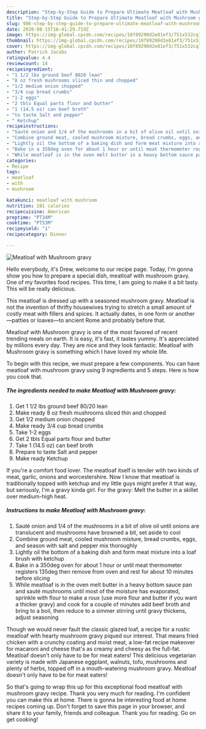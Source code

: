 ```yaml
---
description: "Step-by-Step Guide to Prepare Ultimate Meatloaf with Mushroom gravy"
title: "Step-by-Step Guide to Prepare Ultimate Meatloaf with Mushroom gravy"
slug: 986-step-by-step-guide-to-prepare-ultimate-meatloaf-with-mushroom-gravy
date: 2020-08-15T16:41:29.719Z
image: https://img-global.cpcdn.com/recipes/18f89290d2e81ef3/751x532cq70/meatloaf-with-mushroom-gravy-recipe-main-photo.jpg
thumbnail: https://img-global.cpcdn.com/recipes/18f89290d2e81ef3/751x532cq70/meatloaf-with-mushroom-gravy-recipe-main-photo.jpg
cover: https://img-global.cpcdn.com/recipes/18f89290d2e81ef3/751x532cq70/meatloaf-with-mushroom-gravy-recipe-main-photo.jpg
author: Patrick Jacobs
ratingvalue: 4.4
reviewcount: 14
recipeingredient:
- "1 1/2 lbs ground beef 8020 lean"
- "8 oz fresh mushrooms sliced thin and chopped"
- "1/2 medium onion chopped"
- "3/4 cup bread crumbs"
- "1-2 eggs"
- "2 tbls Equal parts flour and butter"
- "1 (14.5 oz) can beef broth"
- "to taste Salt and pepper"
- " Ketchup"
recipeinstructions:
- "Sauté onion and 1/4 of the mushrooms in a bit of olive oil until onions are translucent and mushrooms have browned a bit, set aside to cool"
- "Combine ground meat, cooled mushroom mixture, bread crumbs, eggs, and season with salt and pepper mix thoroughly"
- "Lightly oil the bottom of a baking dish and form meat mixture into a loaf brush with ketchup"
- "Bake in a 350deg oven for about 1 hour or until meat thermometer registers 135deg then remove from oven and rest for about 10 minutes before slicing"
- "While meatloaf is in the oven melt butter in a heavy bottom sauce pan and sauté mushrooms until most of the moisture has evaporated, sprinkle with flour to make a roux (use more flour and butter if you want a thicker gravy) and cook for a couple of minutes add beef broth and bring to a boil, then reduce to a simmer stirring until gravy thickens, adjust seasoning"
categories:
- Recipe
tags:
- meatloaf
- with
- mushroom

katakunci: meatloaf with mushroom 
nutrition: 281 calories
recipecuisine: American
preptime: "PT34M"
cooktime: "PT53M"
recipeyield: "1"
recipecategory: Dinner

---
```



![Meatloaf with Mushroom gravy](https://img-global.cpcdn.com/recipes/18f89290d2e81ef3/751x532cq70/meatloaf-with-mushroom-gravy-recipe-main-photo.jpg)

Hello everybody, it's Drew, welcome to our recipe page. Today, I'm gonna show you how to prepare a special dish, meatloaf with mushroom gravy. One of my favorites food recipes. This time, I am going to make it a bit tasty. This will be really delicious.

This meatloaf is dressed up with a seasoned mushroom gravy. Meatloaf is not the invention of thrifty housewives trying to stretch a small amount of costly meat with fillers and spices. It actually dates, in one form or another—patties or loaves—to ancient Rome and probably before that.

Meatloaf with Mushroom gravy is one of the most favored of recent trending meals on earth. It is easy, it's fast, it tastes yummy. It's appreciated by millions every day. They are nice and they look fantastic. Meatloaf with Mushroom gravy is something which I have loved my whole life.


To begin with this recipe, we must prepare a few components. You can have meatloaf with mushroom gravy using 9 ingredients and 5 steps. Here is how you cook that.

<!--inarticleads1-->

##### The ingredients needed to make Meatloaf with Mushroom gravy:

1. Get 1 1/2 lbs ground beef 80/20 lean
1. Make ready 8 oz fresh mushrooms sliced thin and chopped
1. Get 1/2 medium onion chopped
1. Make ready 3/4 cup bread crumbs
1. Take 1-2 eggs
1. Get 2 tbls Equal parts flour and butter
1. Take 1 (14.5 oz) can beef broth
1. Prepare to taste Salt and pepper
1. Make ready  Ketchup


If you&#39;re a comfort food lover. The meatloaf itself is tender with two kinds of meat, garlic, onions and worcestershire. Now I know that meatloaf is traditionally topped with ketchup and my little guys might prefer it that way, but seriously, I&#39;m a gravy kinda girl. For the gravy: Melt the butter in a skillet over medium-high heat. 

<!--inarticleads2-->

##### Instructions to make Meatloaf with Mushroom gravy:

1. Sauté onion and 1/4 of the mushrooms in a bit of olive oil until onions are translucent and mushrooms have browned a bit, set aside to cool
1. Combine ground meat, cooled mushroom mixture, bread crumbs, eggs, and season with salt and pepper mix thoroughly
1. Lightly oil the bottom of a baking dish and form meat mixture into a loaf brush with ketchup
1. Bake in a 350deg oven for about 1 hour or until meat thermometer registers 135deg then remove from oven and rest for about 10 minutes before slicing
1. While meatloaf is in the oven melt butter in a heavy bottom sauce pan and sauté mushrooms until most of the moisture has evaporated, sprinkle with flour to make a roux (use more flour and butter if you want a thicker gravy) and cook for a couple of minutes add beef broth and bring to a boil, then reduce to a simmer stirring until gravy thickens, adjust seasoning


Though we would never fault the classic glazed loaf, a recipe for a rustic meatloaf with hearty mushroom gravy piqued our interest. That means fried chicken with a crunchy coating and moist meat, a low-fat recipe makeover for macaroni and cheese that&#39;s as creamy and cheesy as the full-fat. Meatloaf doesn&#39;t only have to be for meat eaters! This delicious vegetarian variety is made with Japanese eggplant, walnuts, tofu, mushrooms and plenty of herbs, topped off in a mouth-watering mushroom gravy. Meatloaf doesn&#39;t only have to be for meat eaters! 

So that's going to wrap this up for this exceptional food meatloaf with mushroom gravy recipe. Thank you very much for reading. I'm confident you can make this at home. There is gonna be interesting food at home recipes coming up. Don't forget to save this page in your browser, and share it to your family, friends and colleague. Thank you for reading. Go on get cooking!

